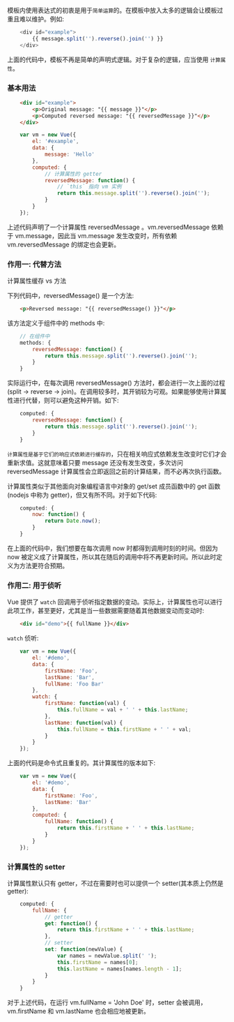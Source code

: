 
模板内使用表达式的初衷是用于`简单运算`的。在模板中放入太多的逻辑会让模板过重且难以维护。例如:
```js
    <div id="example">
        {{ message.split('').reverse().join('') }}
    </div>
```
上面的代码中，模板不再是简单的声明式逻辑。对于复杂的逻辑，应当使用 `计算属性`。


### 基本用法

```html
    <div id="example">
        <p>Original message: "{{ message }}"</p>
        <p>Computed reversed message: "{{ reversedMessage }}"</p>
    </div>
```

```js
    var vm = new Vue({
        el: '#example',
        data: {
            message: 'Hello'
        },
        computed: {
            // 计算属性的 getter
            reversedMessage: function() {
                // `this` 指向 vm 实例
                return this.message.split('').reverse().join('');
            }
        }
    });
```
上述代码声明了一个计算属性 reversedMessage 。vm.reversedMessage 依赖于 vm.message，因此当 vm.message 发生改变时，所有依赖 vm.reversedMessage 的绑定也会更新。

### 作用一: 代替方法

计算属性缓存 vs 方法

下列代码中，reversedMessage() 是一个方法:
```html
    <p>Reversed message: "{{ reversedMessage() }}"</p>
```

该方法定义于组件中的 methods 中:
```js
    // 在组件中
    methods: {
        reversedMessage: function() {
            return this.message.split('').reverse().join('');
        }
    }
```
实际运行中，在每次调用 reversedMessage() 方法时，都会进行一次上面的过程(split -> reverse -> join)。在调用较多时，其开销较为可观。如果能够使用计算属性进行代替，则可以避免这种开销。如下:
```js
    computed: {
        reversedMessage: function() {
            return this.message.split('').reverse().join('');
        }
    }
```
`计算属性是基于它们的响应式依赖进行缓存的`，只在相关响应式依赖发生改变时它们才会重新求值。这就意味着只要 message 还没有发生改变，多次访问 reversedMessage 计算属性会立即返回之前的计算结果，而不必再次执行函数。

计算属性类似于其他面向对象编程语言中对象的 get/set 成员函数中的 get 函数(nodejs 中称为 getter)，但又有所不同。对于如下代码:
```js
    computed: {
        now: function() {
            return Date.now();
        }
    }
```
在上面的代码中，我们想要在每次调用 now 时都得到调用时刻的时间。但因为 now 被定义成了计算属性，所以其在随后的调用中将不再更新时间。所以此时定义为方法更符合预期。

### 作用二: 用于侦听

Vue 提供了 `watch` 回调用于侦听指定数据的变动。实际上，计算属性也可以进行此项工作，甚至更好，尤其是当一些数据需要随着其他数据变动而变动时:
```html
    <div id="demo">{{ fullName }}</div>
```

`watch` 侦听:
```js
    var vm = new Vue({
        el: '#demo',
        data: {
            firstName: 'Foo',
            lastName: 'Bar',
            fullName: 'Foo Bar'
        },
        watch: {
            firstName: function(val) {
                this.fullName = val + ' ' + this.lastName;
            },
            lastName: function(val) {
                this.fullName = this.firstName + ' ' + val;
            }
        }
    });
```
上面的代码是命令式且重复的。其计算属性的版本如下:
```js
    var vm = new Vue({
        el: '#demo',
        data: {
            firstName: 'Foo',
            lastName: 'Bar'
        },
        computed: {
            fullName: function() {
                return this.firstName + ' ' + this.lastName;
            }
        }
    });
```

### 计算属性的 setter

计算属性默认只有 getter，不过在需要时也可以提供一个 setter(其本质上仍然是 getter):
```js
    computed: {
        fullName: {
            // getter
            get: function() {
                return this.firstName + ' ' + this.lastName;
            },
            // setter
            set: function(newValue) {
                var names = newValue.split(' ');
                this.firstName = names[0];
                this.lastName = names[names.length - 1];
            }
        }
    }
```
对于上述代码，在运行 vm.fullName = 'John Doe' 时，setter 会被调用，vm.firstName 和 vm.lastName 也会相应地被更新。
